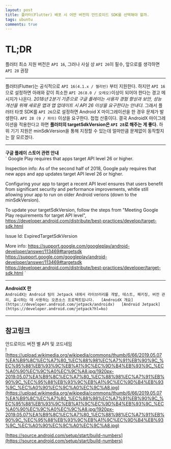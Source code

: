 ```yaml
---
layout: post
title: 플러터(Flutter) 배포 시 어떤 버전의 안드로이드 SDK를 선택해야 할까.
tags: ubuntu
comments: true
---
```


# TL;DR

플러터 최소 지원 버전은 `API 16`, 그러나 사실 상 `API 26`이 필수, 앞으로를 생각하면 `API 28` 권장  

---

플러터(Flutter)는 공식적으로 `API 16(4.1.x / 젤리빈)` 부터 지원한다. 하지만 `API 16`으로 설정하면 아래와 같이 최소한 `API 26(8.0 / 오레오)`이상이 되어야 한다는 경고 메시지가 나온다. *2018년 2분기 기준으로 구글 플레이는 사용자 경험 향상과 보안, 성능 개선을 위해 새로운 앱과 앱 업데이트 시 API 26 이상을 요구한다는 안내다.* 그래서 플러터 타겟 SDK를 `API 26`으로 설정하면 Android X 마이그레이션을 한 경우 문제가 발생한다. `API 28 (9 / 파이)` 이상을 요구한다. 첩첩 산중이다. 결국 AndroidX 마이그레이션을 적용한다고 하면 **플러터의 targetSdkVersion은 `API 28`로 해주는 게 좋다.** 하위 기기 지원은 minSdkVersion을 통해 지정할 수 있는데 얼마만큼 문제없이 동작할지는 잘 모르겠다.  

---

**구글 플레이 스토어 관련 안내**  
`
Google Play requires that apps target API level 26 or higher.

Inspection info: As of the second half of 2018, Google paly requires that new apps and app updates target API level 26 or higher.

Configuring your app to target a recent API level ensures that users benefit from significant security and performance improvements, whitle still allowing your app to run on older Android verions (down to the minSdkVersion).

To update your targetSdkVersion, follow the steps from "Meeting Google Play requirements for target API level",
https://developer.android.com/distribute/best-practices/develop/target-sdk.html  

Issue Id: ExpiredTargetSdkVersion

More info:
https://support.google.com/googleplay/android-developer/answer/113469#targetsdk
https://support.google.com/googleplay/android-developer/answer/113469#targetsdk
https://developer.android.com/distribute/best-practices/developer/target-sdk.html
`

---

**AndroidX 란**  
`
AndroidX는 Android 팀이 Jetpack 내에서 라이브러리를 개발, 테스트, 패키징, 버전 관리, 출시하는 데 사용하는 오픈소스 프로젝트입니다.  
[AndroidX 개요](https://developer.android.com/jetpack/androidx)  
[Android Jetpack](https://developer.android.com/jetpack?hl=ko)  
`
  
---

## 참고링크

안드로이드 버전 별 API 및 코드네임  
![https://upload.wikimedia.org/wikipedia/commons/thumb/6/66/2019.05.07%EA%B9%8C%EC%A7%80_%EC%88%98%EC%A7%91%EB%90%9C_%EC%95%88%EB%93%9C%EB%A1%9C%EC%9D%B4%EB%93%9C_%EC%A0%90%EC%9C%A0%EC%9C%A8.jpg/1920px-2019.05.07%EA%B9%8C%EC%A7%80_%EC%88%98%EC%A7%91%EB%90%9C_%EC%95%88%EB%93%9C%EB%A1%9C%EC%9D%B4%EB%93%9C_%EC%A0%90%EC%9C%A0%EC%9C%A8.jpg](https://upload.wikimedia.org/wikipedia/commons/thumb/6/66/2019.05.07%EA%B9%8C%EC%A7%80_%EC%88%98%EC%A7%91%EB%90%9C_%EC%95%88%EB%93%9C%EB%A1%9C%EC%9D%B4%EB%93%9C_%EC%A0%90%EC%9C%A0%EC%9C%A8.jpg/1920px-2019.05.07%EA%B9%8C%EC%A7%80_%EC%88%98%EC%A7%91%EB%90%9C_%EC%95%88%EB%93%9C%EB%A1%9C%EC%9D%B4%EB%93%9C_%EC%A0%90%EC%9C%A0%EC%9C%A8.jpg)

[https://source.android.com/setup/start/build-numbers](https://source.android.com/setup/start/build-numbers)  
